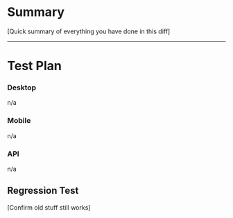 # Summary
[Quick summary of everything you have done in this diff]

---
# Test Plan

### Desktop
n/a

### Mobile
n/a

### API
n/a

## Regression Test
[Confirm old stuff still works]

